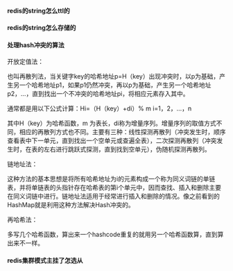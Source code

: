 #### redis的string怎么ttl的

#### redis的string怎么存储的

#### 处理hash冲突的算法
开放定值法：    

也叫再散列法，当关键字key的哈希地址p=H（key）出现冲突时，以p为基础，产生另一个哈希地址p1，如果p1仍然冲突，再以p为基础，产生另一个哈希地址p2，…，直到找出一个不冲突的哈希地址pi，将相应元素存入其中。

通常都是用以下公式计算：Hi=（H（key）+di）% m i=1，2，…，n

其中H（key）为哈希函数，m 为表长，di称为增量序列。增量序列的取值方式不同，相应的再散列方式也不同。主要有三种：线性探测再散列（冲突发生时，顺序查看表中下一单元，直到找出一个空单元或查遍全表），二次探测再散列（冲突发生时，在表的左右进行跳跃式探测，直到找到空单元），伪随机探测再散列。

链地址法：   

这种方法的基本思想是将所有哈希地址为i的元素构成一个称为同义词链的单链表，并将单链表的头指针存在哈希表的第i个单元中，因而查找、插入和删除主要在同义词链中进行。链地址法适用于经常进行插入和删除的情况。像之前看到的HashMap就是利用这种方法解决Hash冲突的。

再哈希法：   

多写几个哈希函数，算出来一个hashcode重复的就用另一个哈希函数算，直到算出来不一样。


#### redis集群模式主挂了怎选从
